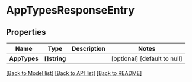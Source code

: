 # AppTypesResponseEntry

## Properties
| Name         | Type         | Description | Notes                        |
| ------------ | ------------ | ----------- | ---------------------------- |
| **AppTypes** | **[]string** |             | [optional] [default to null] |

[[Back to Model list]](../README.md#documentation-for-models) [[Back to API list]](../README.md#documentation-for-api-endpoints) [[Back to README]](../README.md)
